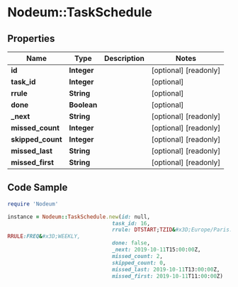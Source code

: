 # Nodeum::TaskSchedule

## Properties

Name | Type | Description | Notes
------------ | ------------- | ------------- | -------------
**id** | **Integer** |  | [optional] [readonly] 
**task_id** | **Integer** |  | [optional] 
**rrule** | **String** |  | [optional] 
**done** | **Boolean** |  | [optional] 
**_next** | **String** |  | [optional] [readonly] 
**missed_count** | **Integer** |  | [optional] [readonly] 
**skipped_count** | **Integer** |  | [optional] [readonly] 
**missed_last** | **String** |  | [optional] [readonly] 
**missed_first** | **String** |  | [optional] [readonly] 

## Code Sample

```ruby
require 'Nodeum'

instance = Nodeum::TaskSchedule.new(id: null,
                                 task_id: 16,
                                 rrule: DTSTART;TZID&#x3D;Europe/Paris:20190705T085000
RRULE:FREQ&#x3D;WEEKLY,
                                 done: false,
                                 _next: 2019-10-11T15:00:00Z,
                                 missed_count: 2,
                                 skipped_count: 0,
                                 missed_last: 2019-10-11T13:00:00Z,
                                 missed_first: 2019-10-11T11:00:00Z)
```


